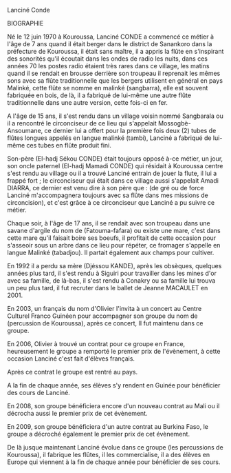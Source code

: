 Lanciné Conde

BIOGRAPHIE 

Né le 12 juin 1970 à Kouroussa, Lanciné CONDE a commencé ce métier à I'âge de 7 ans quand il était berger dans Ie district de Sanankoro dans la préfecture de Kouroussa, il était sans maître, il a appris la flûte en s'inspirant des sonorités qu'il écoutait dans les ondes de radio les nuits, dans ces années 70 les postes radio étaient très rares dans ce village, les matins quand il se rendait en brousse derrière son troupeau il reprenait les mêmes sons avec sa flûte traditionnelle que les bergers utilisent en général en pays Malinké, cette flûte se nomme en malinké (sangbarra), elle est souvent fabriquée en bois, de là, il a fabriqué de lui-même une autre flûte traditionnelle dans une autre version, cette fois-ci en fer. 

A I'âge de 15 ans, il s'est rendu dans un village voisin nommé Sangbarala ou il a rencontré le circonciseur de ce lieu qui s'appelait Mossogbè-Ansoumane, ce dernier lui a offert pour la première fois deux (2) tubes de flûtes longues appelés en langue malinké (tambi), Lanciné a fabriqué de lui-même ces tubes en flûte produit fini.

Son-père (El-hadj Sékou CONDE) était toujours opposé à-ce métier, un jour, son oncle paternel (EI-hadj Mamadi CONDE) qui résidait à Kouroussa centre s'est rendu au village ou il a trouvé Lanciné entrain de jouer la flute, il lui a frappé fort ; Ie circonciseur qui était dans ce village aussi s'appelait Amadi DIARRA, ce dernier est venu dire à son père que : (de gré ou de force Lanciné m'accompagnera toujours avec sa flûte dans mes missions de circoncision), et c'est grâce à ce circonciseur que Lanciné a pu suivre ce métier. 

Chaque soir, à I'âge de 17 ans, il se rendait avec son troupeau dans une savane d'argile du nom de (Fatouma-fafara) ou existe une mare, c'est dans cette mare qu'il faisait boire ses boeufs, il profitait de cette occasion pour s'asseoir sous un arbre dans ce lieu pour répéter, ce fromager s'appelle en langue Malinké (tabadjou). II partait également aux champs pour cultiver. 

En 1992 il a perdu sa mère (Djéssou KANDE), après les obsèques, quelques années plus tard, il s'est rendu à Siguiri pour travailler dans les mines d'or avec sa famille, de là-bas, il s'est rendu à Conakry ou sa famille lui trouva un peu plus tard, il fut recruter dans le ballet de Jeanne MACAULET en 2001.

En 2003, un français du nom d'Olivier I'invita à un concert au Centre Culturel Franco Guinéen pour accompagner son groupe du nom de (percussion de Kouroussa), après ce concert, II fut maintenu dans ce groupe.

En 2006, Olivier à trouvé un contrat pour ce groupe en France, heureusement le groupe a remporté le premier prix de I'évènement, à cette occasion Lanciné c'est fait d'élèves français. 

Après ce contrat le groupe est rentré au pays. 

A la fin de chaque année, ses élèves s'y rendent en Guinée pour bénéficier des cours de Lanciné. 

En 2008, son groupe bénéficiera encore d'un nouveau contrat au Mali ou il décrocha aussi le premier prix de cet évènement. 

En 2009, son groupe bénéficiera d'un autre contrat au Burkina Faso, le groupe a décroché également le premier prix de cet évènement. 

De Ià jusque maintenant Lanciné évolue dans ce groupe (les percussions de Kouroussa), il fabrique les flûtes, il les commercialise, il a des élèves en Europe qui viennent à la fin de chaque année pour bénéficier de ses cours. 


